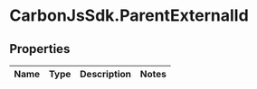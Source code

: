 # CarbonJsSdk.ParentExternalId

## Properties

Name | Type | Description | Notes
------------ | ------------- | ------------- | -------------


